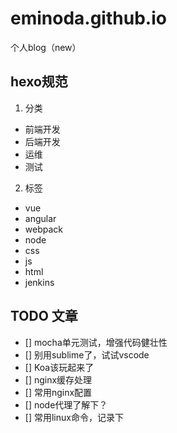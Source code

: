 # eminoda.github.io
个人blog（new）

## hexo规范
1. 分类
- 前端开发
- 后端开发
- 运维
- 测试

2. 标签
- vue
- angular
- webpack
- node
- css
- js
- html
- jenkins

## TODO 文章
- [] mocha单元测试，增强代码健壮性
- [] 别用sublime了，试试vscode
- [] Koa该玩起来了
- [] nginx缓存处理
- [] 常用nginx配置
- [] node代理了解下？
- [] 常用linux命令，记录下
